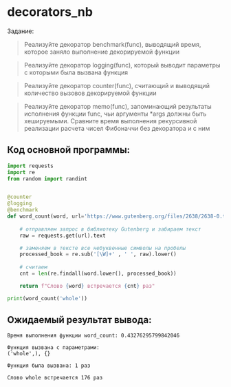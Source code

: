 # decorators_nb

Задание:

> Реализуйте декоратор benchmark(func), выводящий время, которое заняло выполнение декорируемой функции

> Реализуйте декоратор logging(func), который выводит параметры с которыми была вызвана функция

> Реализуйте декоратор counter(func), считающий и выводящий количество вызовов декорируемой функции

> Реализуйте декоратор memo(func), запоминающий результаты исполнения функции func, чьи аргументы *args должны быть хешируемыми. Сравните время выполнения рекурсивной реализации расчета чисел Фибоначчи без декоратора и с ним

## Код основной программы:
```python
import requests
import re
from random import randint


@counter
@logging
@benchmark
def word_count(word, url='https://www.gutenberg.org/files/2638/2638-0.txt'):
    
    # отправляем запрос в библиотеку Gutenberg и забираем текст
    raw = requests.get(url).text

    # заменяем в тексте все небуквенные символы на пробелы
    processed_book = re.sub('[\W]+' , ' ', raw).lower()
    
    # считаем
    cnt = len(re.findall(word.lower(), processed_book))

    return f"Cлово {word} встречается {cnt} раз"

print(word_count('whole'))
```

## Ожидаемый результат вывода:

```
Время выполнения функции word_count: 0.43276295799842046

Функция вызвана с параметрами:
('whole',), {}

Функция была вызвана: 1 раз

Cлово whole встречается 176 раз
```
